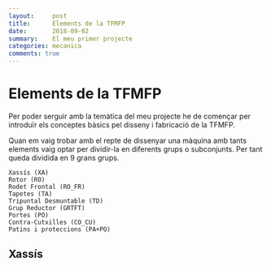 ```yaml
---
layout:     post
title:      Elements de la TFMFP
date:       2018-09-02
summary:    El meu primer projecte
categories: mecanica
comments: true
---
```

# Elements de la TFMFP

Per poder serguir amb la temàtica del meu projecte he de començar
per introduïr els conceptes bàsics pel disseny i fabricació de
la TFMFP.

Quan em vaig trobar amb el repte de dissenyar una màquina amb tants elements vaig optar 
per dividir-la en diferents grups o subconjunts. Per tant queda dividida en 9 grans grups.

```
Xassís (XA)
Rotor (RO)
Rodet Frontal (RO_FR)
Tapetes (TA)
Tripuntal Desmuntable (TD)
Grup Reductor (GRTFT)
Portes (PO)
Contra-Cutxilles (CO_CU)
Patins i proteccions (PA+PO)

```

## Xassís

